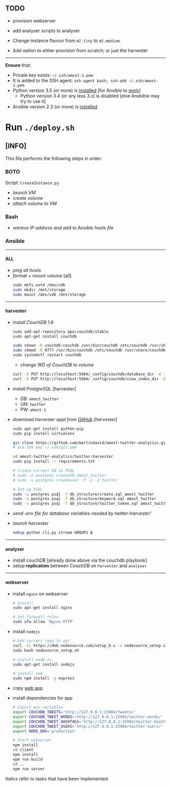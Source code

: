 ## TODO
- provision webserver
- add analyser scripts to analyser

- Change instance flavour from ```m2.tiny``` to ```m2.medium```.
- Add option to either provision from scratch; or just the harvester
---

**Ensure** that:
- Private key exists: ```~/.ssh/amost-1.pem```
- It is added to the SSH agent: ```ssh-agent bash; ssh-add ~/.ssh/amost-1.pem```
- Python version 3.5 (or more) is [installed](https://stackoverflow.com/questions/38393054/installing-python-3-5-via-apt-get) [for Ansible to [work](https://github.com/ansible/ansible/issues/23680)]
    - Python version 3.4 (or any less 3.x) is disabled [else Ansbible may try to use it]
- Ansible version 2.3 (or more) is [installed](https://stackoverflow.com/questions/18385925/error-when-running-ansible-playbook)

Run ```./deploy.sh```
===

## [INFO]

This file performs the following steps in order:
### **BOTO**
Script: ```CreateInstance.py```
- _launch VM_
- _create volume_
- _attach volume to VM_

### **Bash**
 - _retrieve IP address and add to Ansible hosts file_
    
### **Ansible**
---
#### ALL
- _ping all hosts_
- _format + mount volume_ [all]
    ```bash
    sudo mkfs.ext4 /dev/vdb
    sudo mkdir /mnt/storage
    sudo mount /dev/vdb /mnt/storage
    ```
---
#### harvester
- _install CouchDB 1.6_
    ```bash
    sudo add-apt-repository ppa:couchdb/stable
    sudo apt-get install couchdb

    sudo chown -R couchdb:couchdb /usr/bin/couchdb /etc/couchdb /usr/share/couchdb
    sudo chmod -R 0777 /usr/bin/couchdb /etc/couchdb /usr/share/couchdb
    sudo systemctl restart couchdb
    ```
    - _change WD of CouchDB to volume_
    ```bash
    curl -X PUT http://localhost:5984/_config/couchdb/database_dir -d '"/mnt/storage/couchdb"'
    curl -X PUT http://localhost:5984/_config/couchdb/view_index_dir -d '"/mnt/storage/couchdb"'
    ```
- _install PostgreSQL_  [harvester]
    - DB: ```amost_twitter```
    - UN: ```twitter```
    - PW: ```amost-1```

- _download harvester appl from [GitHub](https://github.com/martindavid/amost-twitter-analytics)   [harvester]_
    ```bash
    sudo apt-get install python-pip
    sudo pip install virtualenv
    
    git clone https://github.com/martindavid/amost-twitter-analytics.git
    # Use SSH key ~/.ssh/git.pem

    cd amost-twitter-analytics/twitter-harvester
    sudo pip install -r requirements.txt
    
    # Create correct DB in PSQL
    # sudo -u postgres createdb amost_twitter
    # sudo -u postgres createuser -P -s -e twitter
    
    # Set up PSQL
    sudo -u postgres psql -f db_structure/create.sql amost_twitter
    sudo -u postgres psql -f db_structure/keyword.sql amost_twitter
    sudo -u postgres psql -f db_structure/twitter_token.sql amost_twitter

- _send .env file for database variables needed by twitter-harvester'_

- _launch harvester_
    ```bash
    nohup python cli.py stream GROUP1 &
    ```
---
#### analyser
- install couchDB [already done above via the couchdb playbook]
- setup **replication** between CouchDB on ```harvester``` and ```analyser```
---
#### webserver

- install ```nginx``` on webserver
    ```bash
    # Install
    sudo apt-get install nginx

    # Set firewall rules
    sudo ufw allow 'Nginx HTTP'
    ```
- install ```nodejs```
    
    ```bash
    # Add correct repo to apt
    curl -sL https://deb.nodesource.com/setup_6.x -o nodesource_setup.sh
    sudo bash nodesource_setup.sh
    
    # install node.js
    sudo apt-get install nodejs

    # install npm
    sudo npm install -g express
    ```

- copy [web app](https://github.com/martindavid/amost-twitter-web)

- install dependencies for app
    ```bash
    # Export env variables
    export COUCHDB_TWEETS='http://127.0.0.1:15984/tweets/'
    export COUCHDB_TWEET_WORDS='http://127.0.0.1:15984/twitter-words/'
    export COUCHDB_TWEET_HASHTAGS='http://127.0.0.1:15984/twitter-hashtags/'
    export COUCHDB_TWEET_USERS='http://127.0.0.1:15984/twitter-users/'
    export NODE_ENV='production'

    # Start webserver
    npm install
    cd client
    npm install
    npm run build
    cd ..
    npm run server
    ```

_Italics_ refer to tasks that have been implemented.
